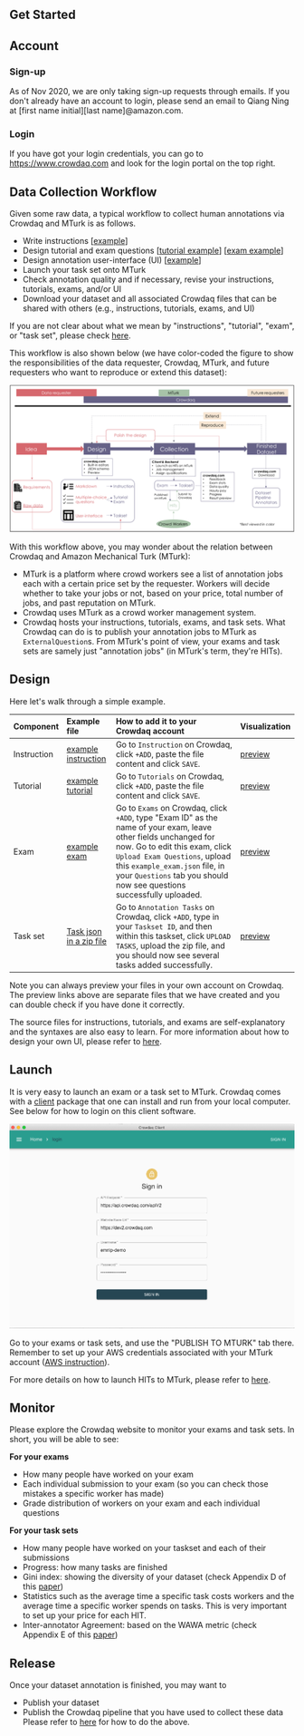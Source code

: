 Get Started
------------
## Account

### Sign-up 
As of Nov 2020, we are only taking sign-up requests through emails. If you don't already have an account to login, please send an email to Qiang Ning at \[first name initial\]\[last name\]@amazon.com.

### Login
If you have got your login credentials, you can go to https://www.crowdaq.com and look for the login portal on the top right.

## Data Collection Workflow

Given some raw data, a typical workflow to collect human annotations via Crowdaq and MTurk is as follows.
- Write instructions [[example](https://dev2.crowdaq.com/w/instruction/emnlp-demo/QuantityLabeling)]
- Design tutorial and exam questions \[[tutorial example](https://dev2.crowdaq.com/w/tutorial/emnlp-demo/QuantityLabeling)\] \[[exam example](https://dev2.crowdaq.com/w/exam/emnlp-demo/QuantityLabeling)\]
- Design annotation user-interface (UI) [[example](https://dev2.crowdaq.com/w/task/emnlp-demo/Sentiment/1605588650506)]
- Launch your task set onto MTurk
- Check annotation quality and if necessary, revise your instructions, tutorials, exams, and/or UI
- Download your dataset and all associated Crowdaq files that can be shared with others (e.g., instructions, tutorials, exams, and UI)

If you are not clear about what we mean by "instructions", "tutorial", "exam", or "task set", please check [here](./terminology.md).


This workflow is also shown below (we have color-coded the figure to show the responsibilities of the data requester, Crowdaq, MTurk, and future requesters who want to reproduce or extend this dataset):

![Image not loaded](./figs/usage-diagram.png)

With this workflow above, you may wonder about the relation between Crowdaq and Amazon Mechanical Turk (MTurk):
- MTurk is a platform where crowd workers see a list of annotation jobs each with a certain price set by the requester. Workers will decide whether to take your jobs or not, based on your price, total number of jobs, and past reputation on MTurk.
- Crowdaq uses MTurk as a crowd worker management system.
- Crowdaq hosts your instructions, tutorials, exams, and task sets. What Crowdaq can do is to publish your annotation jobs to MTurk as `ExternalQuestion`s. From MTurk's point of view, your exams and task sets are samely just "annotation jobs" (in MTurk's term, they're HITs).


## Design
Here let's walk through a simple example.

| Component | Example file | How to add it to your Crowdaq account | Visualization |
|:----------|:----------|:---------|:--------------|
|Instruction|[example instruction](./examples/example_instruction.md)|Go to `Instruction` on Crowdaq, click `+ADD`, paste the file content and click `SAVE`.|[preview](https://dev2.crowdaq.com/w/instruction/emnlp-demo/example_instruction)|
|Tutorial|[example tutorial](./examples/example_tutorial.json)|Go to `Tutorials` on Crowdaq, click `+ADD`, paste the file content and click `SAVE`.|[preview](https://dev2.crowdaq.com/w/tutorial/emnlp-demo/QuantityLabeling)|
|Exam|[example exam](./examples/example_exam.json)|Go to `Exams` on Crowdaq, click `+ADD`, type "Exam ID" as the name of your exam, leave other fields unchanged for now. Go to edit this exam, click `Upload Exam Questions`, upload this `example_exam.json` file, in your `Questions` tab you should now see questions successfully uploaded.|[preview](https://dev2.crowdaq.com/w/exam/emnlp-demo/QuantityLabeling)|
|Task set|[Task json in a zip file](./examples/tasks-sharable.zip)|Go to `Annotation Tasks` on Crowdaq, click `+ADD`, type in your `Taskset ID`, and then within this taskset, click `UPLOAD TASKS`, upload the zip file, and you should now see several tasks added successfully.|[preview](https://dev2.crowdaq.com/w/task/emnlp-demo/Sentiment/1605588650506)|

Note you can always preview your files in your own account on Crowdaq. The preview links above are separate files that we have created and you can double check if you have done it correctly.

The source files for instructions, tutorials, and exams are self-explanatory and the syntaxes are also easy to learn. For more information about how to design your own UI, please refer to [here](./ui.md).

## Launch
It is very easy to launch an exam or a task set to MTurk. Crowdaq comes with a [client](https://github.com/Crowdaq/crowdaq-desktop-client) package that one can install and run from your local computer. See below for how to login on this client software.


![Image not loaded](./figs/client-signin.png)

Go to your exams or task sets, and use the "PUBLISH TO MTURK" tab there. Remember to set up your AWS credentials associated with your MTurk account ([AWS instruction](https://docs.aws.amazon.com/cli/latest/userguide/cli-configure-files.html)).

For more details on how to launch HITs to MTurk, please refer to [here](./launch.md).

## Monitor
Please explore the Crowdaq website to monitor your exams and task sets. In short, you will be able to see:

**For your exams**
- How many people have worked on your exam
- Each individual submission to your exam (so you can check those mistakes a specific worker has made)
- Grade distribution of workers on your exam and each individual questions

**For your task sets**
- How many people have worked on your taskset and each of their submissions
- Progress: how many tasks are finished
- Gini index: showing the diversity of your dataset (check Appendix D of this [paper](https://arxiv.org/pdf/2005.00242.pdf))
- Statistics such as the average time a specific task costs workers and the average time a specific worker spends on tasks. This is very important to set up your price for each HIT.
- Inter-annotator Agreement: based on the WAWA metric (check Appendix E of this [paper](https://arxiv.org/pdf/2005.00242.pdf))

## Release
Once your dataset annotation is finished, you may want to
- Publish your dataset
- Publish the Crowdaq pipeline that you have used to collect these data
Please refer to [here](./release.md) for how to do the above.

